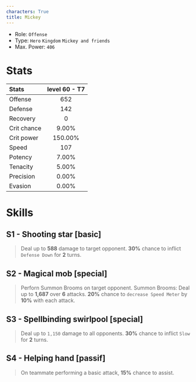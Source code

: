 ```yaml
---
characters: True
title: Mickey
---
```


* Role: `Offense`
* Type: `Hero` `Kingdom` `Mickey and friends`
* Max. Power: `406`

# Stats

|Stats   | level 60 - T7|
|:------------|:-------:|
|Offense      | 652     |
|Defense      | 142     |
|Recovery     | 0       |
|Crit chance  | 9.00%   |
|Crit power   | 150.00% |
|Speed        | 107     |
|Potency      | 7.00%   |
|Tenacity     | 5.00%   |
|Precision    | 0.00%   |
|Evasion      | 0.00%   |

# Skills 

## S1 - Shooting star [basic]
> Deal up to **588** damage to target opponent.
> **30%** chance to inflict `Defense Down` for **2** turns.

## S2 - Magical mob [special]
> Perforn Summon Brooms on target opponent.
> Summon Brooms: Deal up to **1,687** over **6** attacks.
> **20%** chance to `decrease Speed Meter` by **10%** with each attack.

## S3 - Spellbinding swirlpool [special]
> Deal up to `1,150` damage to all opponents.
> **30%** chance to inflict `Slow` for **2** turns.

## S4 - Helping hand [passif]
> On teammate performing a basic attack,
> **15%** chance to assist.
